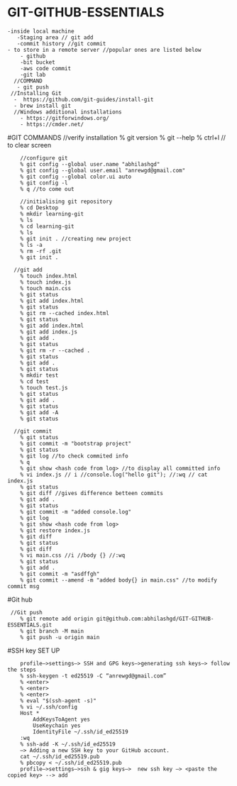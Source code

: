 # GIT-GITHUB-ESSENTIALS

    -inside local machine
       -Staging area // git add
       -commit history //git commit
    - to store in a remote server //popular ones are listed below
        - github
        -bit bucket
        -aws code commit
        -git lab
      //COMMAND
       - git push
     //Installing Git
      -  https://github.com/git-guides/install-git
      - brew install git
      //Windows additional installations
        - https://gitforwindows.org/
        - https://cmder.net/
        
#GIT COMMANDS
        //verify installation
        % git version
        % git --help
        % ctrl+l // to clear screen
        
        //configure git
        % git config --global user.name "abhilashgd"
        % git config --global user.email "anrewgd@gmail.com"
        % git config --global color.ui auto
        % git config -l
        % q //to come out
        
        //initialising git repository
        % cd Desktop
        % mkdir learning-git
        % ls 
        % cd learning-git
        % ls
        % git init . //creating new project
        % ls -a
        % rm -rf .git
        % git init .
        
      //git add  
        % touch index.html
        % touch index.js
        % touch main.css
        % git status
        % git add index.html
        % git status
        % git rm --cached index.html
        % git status
        % git add index.html
        % git add index.js
        % git add .
        % git status
        % git rm -r --cached .
        % git status
        % git add .
        % git status
        % mkdir test
        % cd test
        % touch test.js
        % git status
        % git add .
        % git status
        % git add -A
        % git status
        
      //git commit
        % git status
        % git commit -m "bootstrap project"
        % git status
        % git log //to check commited info
        % q
        % git show <hash code from log> //to display all committed info
        % vi index.js // i //console.log("hello git"); //:wq // cat index.js
        % git status
        % git diff //gives difference betteen commits
        % git add .
        % git status
        % git commit -m "added console.log"
        % git log
        % git show <hash code from log>
        % git restore index.js
        % git diff
        % git status
        % git diff
        % vi main.css //i //body {} //:wq
        % git status
        % git add .
        % git commit -m "asdffgh"
        % git commit --amend -m "added body{} in main.css" //to modify commit msg
   
#Git hub
     
     //Git push
        % git remote add origin git@github.com:abhilashgd/GIT-GITHUB-ESSENTIALS.git
        % git branch -M main
        % git push -u origin main
        
#SSH key SET UP


        profile—>settings—> SSH and GPG keys—>generating ssh keys—> follow the steps
        % ssh-keygen -t ed25519 -C “anrewgd@gmail.com”
        % <enter>
        % <enter>
        % <enter>
        % eval "$(ssh-agent -s)"
        % vi ~/.ssh/config
        Host *
            AddKeysToAgent yes
            UseKeychain yes
            IdentityFile ~/.ssh/id_ed25519
        :wq
        % ssh-add -K ~/.ssh/id_ed25519
        —> Adding a new SSH key to your GitHub account.
        cat ~/.ssh/id_ed25519.pub
        % pbcopy < ~/.ssh/id_ed25519.pub
        profile—>settings—>ssh & gig keys—>  new ssh key —> <paste the copied key> --> add
        
        
      
      
    

